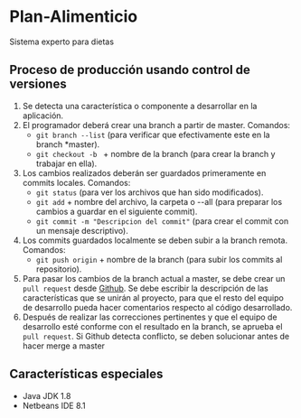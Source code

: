 # Plan-Alimenticio
Sistema experto para dietas

## Proceso de producción usando control de versiones
1. Se detecta una característica o componente a desarrollar en la aplicación.
2. El programador deberá crear una branch a partir de master. Comandos:
	* `git branch --list` (para verificar que efectivamente este en la branch *master).
	* `git checkout -b ` + nombre de la branch (para crear la branch y trabajar en ella).
3. Los cambios realizados deberán ser guardados primeramente en commits locales. Comandos:
	* `git status` (para ver los archivos que han sido modificados).
	* `git add` + nombre del archivo, la carpeta o --all (para preparar los cambios a guardar en el siguiente commit).
	* `git commit -m "Descripcion del commit"` (para crear el commit con un mensaje descriptivo).
4. Los commits guardados localmente se deben subir a la branch remota. Comandos:
	* `git push origin` + nombre de la branch (para subir los commits al repositorio).
5. Para pasar los cambios de la branch actual a master, se debe crear un `pull request` desde [Github](https://github.com). Se debe escribir la descripción de las características que se unirán al proyecto, para que el resto del equipo de desarrollo pueda hacer comentarios respecto al código desarrollado.
6. Después de realizar las correcciones pertinentes y que el equipo de desarrollo esté conforme con el resultado en la branch, se aprueba el `pull request`. Si Github detecta conflicto, se deben solucionar antes de hacer merge a master

## Características especiales

* Java JDK 1.8
* Netbeans IDE 8.1
